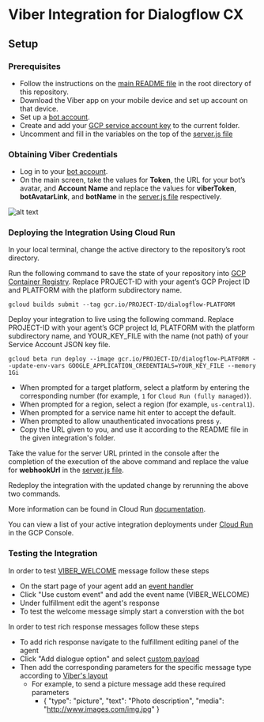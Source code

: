 # Viber Integration for Dialogflow CX

## Setup

### Prerequisites

- Follow the instructions on the [main README file](https://github.com/GoogleCloudPlatform/dialogflow-integrations#readme) in the root directory of this repository.
- Download the Viber app on your mobile device and set up account on that device.
- Set up a [bot account](https://partners.viber.com).
- Create and add your [GCP service account key](https://cloud.google.com/iam/docs/creating-managing-service-account-keys) to the current folder.
- Uncomment and fill in the variables on the top of the [server.js file](https://github.com/GoogleCloudPlatform/dialogflow-integrations/blob/beff4b43b8a7545ea6187735480b91e7f57000ee/cx/viber/server.js#L15) 

### Obtaining Viber Credentials

- Log in to your [bot account](https://partners.viber.com). 
- On the main
screen, take the values for __Token__, the URL for your bot’s avatar, and __Account Name__ and replace the values for __viberToken__, __botAvatarLink__, and __botName__ in the [server.js file](https://github.com/GoogleCloudPlatform/dialogflow-integrations/blob/beff4b43b8a7545ea6187735480b91e7f57000ee/cx/viber/server.js#L18-L20) respectively. 

![alt text](images/viber-obtain-viber-credentials.png)

### Deploying the Integration Using Cloud Run

In your local terminal, change the active directory to the repository’s root directory.

Run the following command to save the state of your repository into [GCP Container Registry](https://console.cloud.google.com/gcr/). Replace PROJECT-ID with your agent’s GCP Project ID and PLATFORM with the platform subdirectory name.

```shell
gcloud builds submit --tag gcr.io/PROJECT-ID/dialogflow-PLATFORM
```

Deploy your integration to live using the following command. Replace PROJECT-ID with your agent’s GCP project Id, PLATFORM with the platform subdirectory name, and YOUR_KEY_FILE with the name (not path) of your Service Account JSON key file.

```shell
gcloud beta run deploy --image gcr.io/PROJECT-ID/dialogflow-PLATFORM --update-env-vars GOOGLE_APPLICATION_CREDENTIALS=YOUR_KEY_FILE --memory 1Gi
```

- When prompted for a target platform, select a platform by entering the corresponding number (for example, ``1`` for ``Cloud Run (fully managed)``).
 - When prompted for a region, select a region (for example, ``us-central1``).
 - When prompted for a service name hit enter to accept the default.
 - When prompted to allow unauthenticated invocations press ``y``.
 - Copy the URL given to you, and use it according to the README file in the
 given integration's folder.

Take the value for the server URL printed in the console after the completion of the execution of the above command and replace the value for __webhookUrl__ in the [server.js file](https://github.com/GoogleCloudPlatform/dialogflow-integrations/blob/beff4b43b8a7545ea6187735480b91e7f57000ee/cx/viber/server.js#L16). 

Redeploy the integration with the updated change by rerunning the above two commands. 

More information can be found in Cloud Run
[documentation](https://cloud.google.com/run/docs/deploying).

You can view a list of your active integration deployments under [Cloud Run](https://console.cloud.google.com/run) in the GCP Console.

### Testing the Integration

In order to test [VIBER_WELCOME](https://github.com/GoogleCloudPlatform/dialogflow-integrations/blob/beff4b43b8a7545ea6187735480b91e7f57000ee/cx/viber/server.js#L65) message follow these steps
* On the start page of your agent add an [event handler](https://cloud.google.com/dialogflow/cx/docs/concept/handler#event)
* Click "Use custom event" and add the event name (VIBER_WELCOME)
* Under fulfillment edit the agent's response
* To test the welcome message simply start a converstion with the bot 

In order to test rich response messages follow these steps
* To add rich response navigate to the fulfillment editing panel of the agent
* Click "Add dialogue option" and select [custom payload](https://cloud.google.com/dialogflow/cx/docs/concept/fulfillment#payload)
* Then add the corresponding parameters for the specific message type according to [Viber's layout](https://developers.viber.com/docs/api/rest-bot-api/#message-types)
    * For example, to send a picture message add these required parameters
        * { "type": "picture", "text": "Photo description", "media": "http://www.images.com/img.jpg" }
